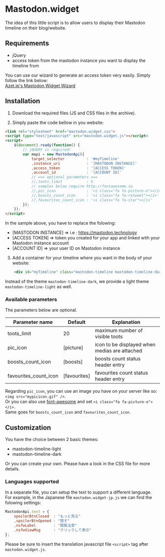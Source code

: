 # Mastodon.widget

The idea of this little script is to allow users to display their Mastodon timeline on their blog/website.

## Requirements

 - jQuery
 - access token from the mastodon instance you want to display the timeline from

You can use our wizard to generate an access token very easily. Simply follow the link below:  
[Azet.jp's Mastodon Widget Wizard](http://www.azet.jp/mastodon.wizard/wizard_en.html)

## Installation

1) Download the required files (JS and CSS files in the archive).

2) Simply paste the code bellow in you website:

```html
<link rel="stylesheet" href="mastodon.widget.css">
<script type="text/javascript" src="mastodon.widget.js"></script>
<script>
	$(document).ready(function() {
		// jQUERY is required!
		var mapi = new MastodonApi({
			target_selector          : '#myTimeline'
			,instance_uri            : '[MASTODON INSTANCE]'
			,access_token            : '[ACCESS TOKEN]'
			,account_id              : '[ACCOUNT ID]'
			// === optional parameters ===
			//,toots_limit           : 5
			// samples below require http://fontawesome.io
			//,pic_icon              : '<i class="fa fa-picture-o"></i>'
			//,boosts_count_icon     : '<i class="fa fa-retweet"></i>'
			//,favourites_count_icon : '<i class="fa fa-star"></i>'
		});
	});
</script>
```

In the sample above, you have to replace the folowing:

 - [MASTODON INSTANCE] => i.e : https://mastodon.technology
 - [ACCESS TOKEN] => token you created for your app and linked with your Mastodon instance account
 - [ACCOUNT ID]   => your user ID on Mastodon instance

3) Add a container for your timeline where you want in the body of your website:

```html
    <div id="myTimeline" class="mastodon-timeline mastodon-timeline-dark"></div>
```

Instead of the theme `mastodon-timeline-dark`, we provide a light theme `mastodon-timeline-light` as well.

### Available parameters

The parameters below are optional.

| Parameter name        | Default      | Explanation |
|---                    |----          |---          |
| toots_limit           | 20           | maximum number of visible toots |
| pic_icon              | [picture]    | icon to be displayed when medias are attached |
| boosts_count_icon     | [boosts]     | boosts count status header entry |
| favourites_count_icon | [favourites] | favourites count status header entry |

Regarding `pic_icon`, you can use an image you have on your server like so: `<img src="mypicicon.gif" />`.  
Or you can also use [font-awesome](http://fontawesome.io) and set `<i class="fa fa-picture-o"></i>`.  
Same goes for `boosts_count_icon` and `favourites_count_icon`.

## Customization

You have the choice between 2 basic themes:

 - mastodon-timeline-light
 - mastodon-timeline-dark

Or you can create your own. Please have a look in the CSS file for more details.

### Languages supported

In a separate file, you can setup the text to support a different language.  
For example, in the Japanese file `mastodon.widget-jp.js` we can find the folowing settings:

```javascript
MastodonApi.text = {
	spoilerBtnClosed  : "もっと見る"
	,spoilerBtnOpened : "隠す"
	,nsfwLabel        : "閲覧注意"
	,nsfwViewMsg      : "クリックして表示"
};
```

Please be sure to insert the translation javascript file `<script>` tag after `mastodon.widget.js`.
